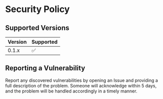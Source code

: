 # Security Policy

## Supported Versions

| Version | Supported          |
| ------- | ------------------ |
| 0.1.x   | :white_check_mark: |

## Reporting a Vulnerability

Report any discovered vulnerabilities by opening an Issue and providing a full description of the problem. Someone will acknowledge within 5 days, and the problem will be handled accordingly in a timely manner.
